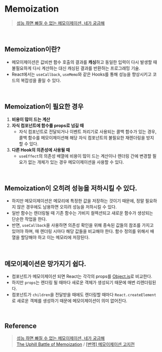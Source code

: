 # Memoization
> [성능 하면 빠질 수 없는 메모이제이션, 네가 궁금해](https://d2.naver.com/helloworld/9223303)

<br/>

## Memoization이란?
- 메모이제이션은 값비싼 함수 호출의 결과를 **캐싱**하고 동일한 입력이 다시 발생할 때 불필요하게 다시 계산하는 대신 캐싱된 결과를 반환하는 프로그래밍 기술.
- React에서는 `useCallback`, `useMemo`와 같은 Hooks를 통해 성능을 향상시키고 코드의 복잡성을 줄일 수 있다.

<br/>

## Memoization이 필요한 경우
1. **비용이 많이 드는 계산**
2. **자식 컴포넌트에 함수를 props로 넘길 때**
   - 자식 컴포넌트로 전달되거나 이벤트 처리기로 사용되는 콜백 함수가 있는 경우, 콜백 함수를 메모이제이션해 해당 자식 컴포넌트의 불필요한 재렌더링을 방지할 수 있다.
3. **다른 Hook의 의존성에 사용될 때**
   - `useEffect`의 의존성 배열에 비용이 많이 드는 계산이나 렌더링 간에 변경할 필요가 없는 개체가 있는 경우 메모이제이션을 사용할 수 있다.

<br/>

## Memoization이 오히려 성능을 저하시킬 수 있다.
- 하지만 메모이제이션은 메모리에 특정한 값을 저장하는 것이기 때문에, 정말 필요하지 않은 경우에도 남용하면 오히려 성능을 저하시킬 수 있다.
- 일반 함수는 렌더링될 때 기존 함수는 가비지 컬렉션되고 새로운 함수가 생성되는 단순한 작업을 한다.
- 반면, `useCallback`을 사용하면 의존성 확인을 위해 종속된 값들의 참조를 가지고 있어야 하며, 매 렌더링 시마다 해당 값들을 비교해야 한다. 함수 정의를 위해서 배열을 할당해야 하고 이는 메모리에 저장된다.

<br/>

## 메모이제이션은 망가지기 쉽다.
- 컴포넌트가 메모이제이션 되면 React는 각각의 props를 [Object.is](https://developer.mozilla.org/en-US/docs/Web/JavaScript/Reference/Global_Objects/Object/is)로 비교한다.
- 하지만 `props`는 렌더링 될 때마다 새로운 객체가 생성되기 때문에 매번 리렌더링된다.
- 컴포넌트가 `children`을 전달받을 때에도 렌더링할 때마다 `React.createElement`로 새로운 객체를 생성하기 때문에 메모이제이션이 의미 없어진다.

<br/>

## Reference
> [성능 하면 빠질 수 없는 메모이제이션, 네가 궁금해](https://d2.naver.com/helloworld/9223303)   
> [The Uphill Battle of Memoization](https://tkdodo.eu/blog/the-uphill-battle-of-memoization) / [[번역] 메모이제이션 고지전](https://velog.io/@cnsrn1874/the-uphill-battle-of-memoization)
